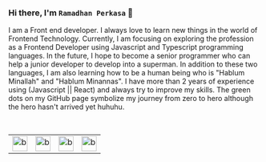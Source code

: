 ### Hi there, I'm `Ramadhan Perkasa` 👋
I am a Front end developer. I always love to learn new things in the world of Frontend Technology. Currently, I am focusing on exploring the profession as a Frontend Developer using Javascript and Typescript programming languages. 
In the future, I hope to become a senior programmer who can help a junior developer to develop into a superman.
In addition to these two languages, I am also learning how to be a human being who is "Hablum Minallah" and "Hablum Minannas".
I have more than 2 years of experience using (Javascript || React) and always try to improve my skills.
The green dots on my GitHub page symbolize my journey from zero to hero although the hero hasn't arrived yet huhuhu.




<br />

<table>
  <tr>
    <td valign="center"><img src="https://www.datocms-assets.com/75941/1657707878-nextjs_logo.png" alt="base-type" width="30" /></td>
    <td valign="center"><img src="https://upload.wikimedia.org/wikipedia/commons/thumb/a/a7/React-icon.svg/1200px-React-icon.svg.png" alt="base-type" width="30" /></td>
    <td valign="center"><img src="https://upload.wikimedia.org/wikipedia/commons/thumb/4/4c/Typescript_logo_2020.svg/1200px-Typescript_logo_2020.svg.png" alt="base-type" width="30" /></td>
    <td valign="center"><img src="https://upload.wikimedia.org/wikipedia/commons/thumb/d/d5/Tailwind_CSS_Logo.svg/1200px-Tailwind_CSS_Logo.svg.png" alt="base-type" width="30" /></td>
  </tr>
</table>



<!-- ##### 🌏 .
##### 🎸 Playing guitar it's my hobby
##### 🐵 Don't judge a book by it's cover.
##### 🔥 You can contact me on instagram https://www.instagram.com/ra.maaa7374/.
 -->
